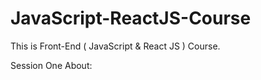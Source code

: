 # JavaScript-ReactJS-Course
This is Front-End ( JavaScript &amp; React JS ) Course.

Session One About:
